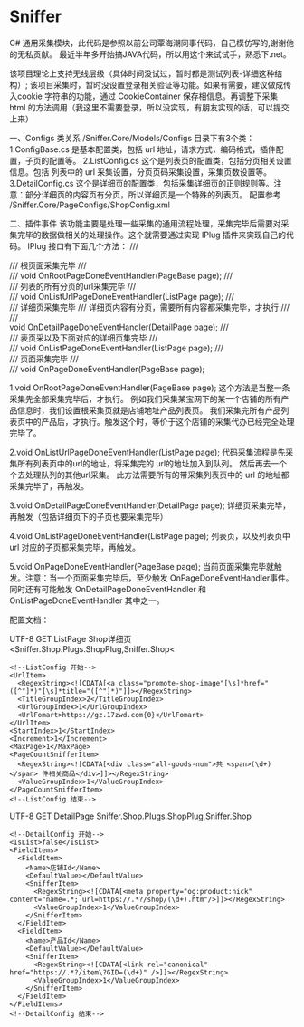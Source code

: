 # Sniffer
C# 通用采集模块，此代码是参照以前公司覃海潮同事代码，自己模仿写的,谢谢他的无私贡献。
最近半年多开始搞JAVA代码，所以用这个来试试手，熟悉下.net。

该项目理论上支持无线层级（具体时间没试过，暂时都是测试列表-详细这种结构）;
该项目采集时，暂时没设置登录相关验证等功能。如果有需要，建议做成传入cookie 字符串的功能，通过 CookieContainer 保存相信息。再调整下采集 html 的方法调用（我这里不需要登录，所以没实现，有朋友实现的话，可以提交上来）

一、Configs 类关系
/Sniffer.Core/Models/Configs 目录下有3个类：
1.ConfigBase.cs 是基本配置类，包括 url 地址，请求方式，编码格式，插件配置，子页的配置等。
2.ListConfig.cs 这个是列表页的配置类，包括分页相关设置信息。包括 列表中的 url 采集设置，分页页码采集设置，采集页数设置等。
3.DetailConfig.cs 这个是详细页的配置类，包括采集详细页的正则规则等。注意：部分详细页的内容页有分页，所以详细页是一个特殊的列表页。
配置参考 /Sniffer.Core/PageConfigs/ShopConfig.xml 

二、插件事件
该功能主要是处理一些采集的通用流程处理，采集完毕后需要对采集完毕的数据做相关的处理操作。这个就需要通过实现 IPlug 插件来实现自己的代码。
IPlug 接口有下面几个方法：
/// <summary>
/// 根页面采集完毕
/// </summary>
/// <param name="page"></param>
void OnRootPageDoneEventHandler(PageBase page);
/// <summary>
/// 列表的所有分页的url采集完毕
/// </summary>
/// <param name="page"></param>
void OnListUrlPageDoneEventHandler(ListPage page);
/// <summary>
/// 详细页采集完毕
/// 详细页内容有分页，需要所有内容都采集完毕，才执行
/// <param name="page"></param>
/// </summary>
void OnDetailPageDoneEventHandler(DetailPage page);
/// <summary>
/// 表页采以及下面对应的详细页集完毕
/// </summary>
/// <param name="page"></param>
void OnListPageDoneEventHandler(ListPage page);
/// <summary>
/// 页面采集完毕
/// </summary>
/// <param name="page"></param>
void OnPageDoneEventHandler(PageBase page);

1.void OnRootPageDoneEventHandler(PageBase page);
这个方法是当整一条采集先全部采集完毕后，才执行。
例如我们采集某宝网下的某一个店铺的所有产品信息时，我们设置根采集页就是店铺地址产品列表页。
我们采集完所有产品列表页中的产品后，才执行。触发这个时，等价于这个店铺的采集代办已经完全处理完毕了。

2.void OnListUrlPageDoneEventHandler(ListPage page);
代码采集流程是先采集所有列表页中的url的地址，将采集完的 url的地址加入到队列。
然后再去一个个去处理队列的其他url采集。
此方法需要所有的带采集列表页中的 url 的地址都采集完毕了，再触发。

3.void OnDetailPageDoneEventHandler(DetailPage page);
详细页采集完毕，再触发（包括详细页下的子页也要采集完毕）

4.void OnListPageDoneEventHandler(ListPage page);
列表页，以及列表页中 url 对应的子页都采集完毕，再触发。

5.void OnPageDoneEventHandler(PageBase page);
当前页面采集完毕就触发。注意：当一个页面采集完毕后，至少触发 OnPageDoneEventHandler事件。
同时还有可能触发 OnDetailPageDoneEventHandler 和 OnListPageDoneEventHandler 其中之一。

配置文档：
<?xml version="1.0" encoding="utf-8" ?>
<PageConfigs>
  <PageConfig Root="true" Name="Shop列表页">
    <!--ConfigBase 开始-->
    <Title>商品列表页</Title>
    <Url><![CDATA[https://gz.17zwd.com/shop/21675.htm]]></Url>
    <Encoding>UTF-8</Encoding>
    <MethodType>GET</MethodType>
    <PageType>ListPage</PageType>
    <SubPageConfig>Shop详细页</SubPageConfig>
    <<Plug>Sniffer.Shop.Plugs.ShopPlug,Sniffer.Shop<</Plug>
    <!--ConfigBase 结束-->
    
    <!--ListConfig 开始-->
    <UrlItem>
      <RegexString><![CDATA[<a class="promote-shop-image"[\s]*href="([^"]*)"[\s]*title="([^"]*)"]]></RegexString>
      <TitleGroupIndex>2</TitleGroupIndex>
      <UrlGroupIndex>1</UrlGroupIndex>
      <UrlFomart>https://gz.17zwd.com{0}</UrlFomart>
    </UrlItem>
    <StartIndex>1</StartIndex>
    <Increment>1</Increment>
    <MaxPage>1</MaxPage>
    <PageCountSnifferItem>
      <RegexString><![CDATA[<div class="all-goods-num">共 <span>(\d+)</span> 件相关商品</div>]]></RegexString>
      <ValueGroupIndex>1</ValueGroupIndex>
    </PageCountSnifferItem>
    <!--ListConfig 结束-->
  </PageConfig>

  <PageConfig Name="Shop详细页">
    <!--ConfigBase 开始-->
    <Title>商品详细页</Title>
    <Encoding>UTF-8</Encoding>
    <MethodType>GET</MethodType>
    <PageType>DetailPage</PageType>
    <Plug>Sniffer.Shop.Plugs.ShopPlug,Sniffer.Shop</Plug>
    <!--ConfigBase 结束-->

    <!--DetailConfig 开始-->
    <IsList>false</IsList>
    <FieldItems>
      <FieldItem>
        <Name>店铺Id</Name>
        <DefaultValue></DefaultValue>
        <SnifferItem>
          <RegexString><![CDATA[<meta property="og:product:nick" content="name=.*; url=https://.*?/shop/(\d+).htm"/>]]></RegexString>
          <ValueGroupIndex>1</ValueGroupIndex>
        </SnifferItem>
      </FieldItem>
      <FieldItem>
        <Name>产品Id</Name>
        <DefaultValue></DefaultValue>
        <SnifferItem>
          <RegexString><![CDATA[<link rel="canonical" href="https://.*?/item\?GID=(\d+)" />]]></RegexString>
          <ValueGroupIndex>1</ValueGroupIndex>
        </SnifferItem>
      </FieldItem>
    </FieldItems>
    <!--DetailConfig 结束-->
  </PageConfig>
</PageConfigs>
